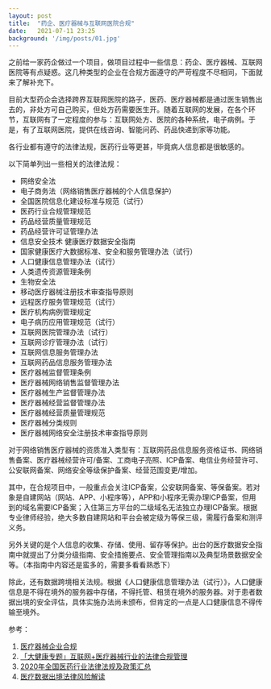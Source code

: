 ```yaml
---
layout: post
title:  "药企、医疗器械与互联网医院合规"
date:   2021-07-11 23:25
background: '/img/posts/01.jpg'
---
```


之前给一家药企做过一个项目，做项目过程中一些信息：药企、医疗器械、互联网医院等有点疑惑。这几种类型的企业在合规方面遵守的严苛程度不尽相同，下面就来了解补充下。

目前大型药企会选择跨界互联网医院的路子，医药、医疗器械都是通过医生销售出去的，非处方可自己购买，但处方药需要医生开。随着互联网的发展，在各个环节，互联网有了一定程度的参与：互联网处方、医院的各种系统，电子病例。于是，有了互联网医院，提供在线咨询、智能问药、药品快递到家等功能。

各行业都有遵守的法律法规，医药行业等更甚，毕竟病人信息都是很敏感的。

以下简单列出一些相关的法律法规：
- 网络安全法
- 电子商务法（网络销售医疗器械的个人信息保护）
- 全国医院信息化建设标准与规范（试行）
- 医药行业合规管理规范
- 药品经营质量管理规范
- 药品经营许可证管理办法
- 信息安全技术 健康医疗数据安全指南
- 国家健康医疗大数据标准、安全和服务管理办法（试行）
- 人口健康信息管理办法（试行）
- 人类遗传资源管理条例
- 生物安全法
- 移动医疗器械注册技术审查指导原则
- 远程医疗服务管理规范（试行）
- 医疗机构病例管理规定
- 电子病历应用管理规范（试行）
- 互联网医院管理办法（试行）
- 互联网诊疗管理办法（试行）
- 互联网信息服务管理办法
- 互联网药品信息服务管理办法
- 医疗器械监督管理条例
- 医疗器械网络销售监督管理办法
- 医疗器械生产监督管理办法
- 医疗器械经营监督管理办法
- 医疗器械经营质量管理规范
- 医疗器械分类规则
- 医疗器械网络安全注册技术审查指导原则

对于网络销售医疗器械的资质准入类型有：互联网药品信息服务资格证书、网络销售备案、医疗器械经营许可/备案、工商电子亮照、ICP备案、电信业务经营许可、公安联网备案、网络安全等级保护备案、经营范围变更/增加。

其中，在合规项目中，一般重点会关注ICP备案，公安联网备案、等保备案。若对象是自建网站（网站、APP、小程序等），APP和小程序无需办理ICP备案，但用到的域名需要ICP备案；入住第三方平台的二级域名无法独立办理ICP备案。根据专业律师经验，绝大多数自建网站和平台会被定级为等保三级，需履行备案和测评义务。

另外关键的是个人信息的收集、存储、使用、留存等保护。出台的医疗数据安全指南中就提出了分类分级指南、安全措施要点、安全管理指南以及典型场景数据安全等。（本指南中内容还是蛮多的，需要多看看熟悉下）

除此，还有数据跨境相关法规。根据《人口健康信息管理办法（试行）》，人口健康信息是不得在境外的服务器中存储，不得托管、租赁在境外的服务器。对于患者数据出境的安全评估，具体实施办法尚未颁布，但肯定的一点是人口健康信息不得传输至境外。



参考：
1. [医疗器械企业合规](https://zhuanlan.zhihu.com/p/108087148)
2. [「大健康专题」互联网+医疗器械行业的法律合规管理](https://www.sohu.com/a/432573488_120069694)
3. [2020年全国医药行业法律法规及政策汇总](https://www.163.com/dy/article/FJQT7KQP0519811T.html)
4. [医疗数据出境法律风险解读](https://mp.weixin.qq.com/s/9Lt71z7w_CN6_j9e8NqE0w)

